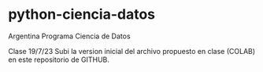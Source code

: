 # python-ciencia-datos
Argentina Programa Ciencia de Datos

Clase 19/7/23
  Subi la version inicial del archivo propuesto en clase (COLAB) en este repositorio de GITHUB.
